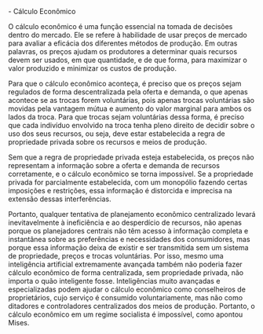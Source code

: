 \- Cálculo Econômico

O cálculo econômico é uma função essencial na tomada de decisões dentro do mercado. Ele se refere à habilidade de usar preços de mercado para avaliar a eficácia dos diferentes métodos de produção. Em outras palavras, os preços ajudam os produtores a determinar quais recursos devem ser usados, em que quantidade, e de que forma, para maximizar o valor produzido e minimizar os custos de produção.

Para que o cálculo econômico aconteça, é preciso que os preços sejam regulados de forma descentralizada pela oferta e demanda, o que apenas acontece se as trocas forem voluntárias, pois apenas trocas voluntárias são movidas pela vantagem mútua e aumento do valor marginal para ambos os lados da troca. Para que trocas sejam voluntárias dessa forma, é preciso que cada indivíduo envolvido na troca tenha pleno direito de decidir sobre o uso dos seus recursos, ou seja, deve estar estabelecida a regra de propriedade privada sobre os recursos e meios de produção.

Sem que a regra de propriedade privada esteja estabelecida, os preços não representam a informação sobre a oferta e demanda de recursos corretamente, e o cálculo econômico se torna impossível. Se a propriedade privada for parcialmente estabelecida, com um monopólio fazendo certas imposições e restrições, essa informação é distorcida e imprecisa na extensão dessas interferências.

Portanto, qualquer tentativa de planejamento econômico centralizado levará inevitavelmente à ineficiência e ao desperdício de recursos, não apenas porque os planejadores centrais não têm acesso à informação completa e instantânea sobre as preferências e necessidades dos consumidores, mas porque essa informação deixa de existir e ser transmitida sem um sistema de propriedade, preços e trocas voluntárias. Por isso, mesmo uma inteligência artificial extremamente avançada também não poderia fazer cálculo econômico de forma centralizada, sem propriedade privada, não importa o quão inteligente fosse. Inteligências muito avançadas e especializadas podem ajudar o cálculo econômico como conselheiros de proprietários, cujo serviço é consumido voluntariamente, mas não como ditadores e controladores centralizados dos meios de produção. Portanto, o cálculo econômico em um regime socialista é impossível, como apontou Mises.